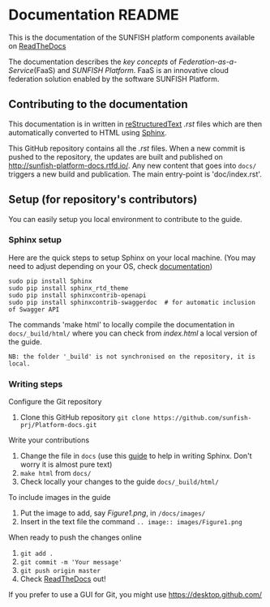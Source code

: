 # Documentation README
This is the documentation of the SUNFISH platform components available on [ReadTheDocs](http://sunfish-platform-documentation.readthedocs.io/en/latest/)

The documentation describes the *key concepts* of _Federation-as-a-Service_(FaaS) and _SUNFISH Platform_. FaaS is an innovative cloud federation solution enabled by the software SUNFISH Platform. 

## Contributing to the documentation

This documentation is in written in [reStructuredText](http://docutils.sourceforge.net/rst.html) *.rst* files which are then
automatically converted to HTML using [Sphinx](http://www.sphinx-doc.org/en/stable/). 

This GitHub repository contains all the *.rst* files. When a new commit is pushed to the repository, the updates are built and published on http://sunfish-platform-docs.rtfd.io/. Any new content that goes into `docs/` triggers a new build and publication. The main entry-point is 'doc/index.rst'.


## Setup (for repository's contributors)

You can easily setup you local environment to contribute to the guide. 

### Sphinx setup

Here are the quick steps to setup Sphinx on your local machine. (You may need to adjust depending on your OS, check [documentation](http://www.sphinx-doc.org/en/stable/index.html#0))

```
sudo pip install Sphinx
sudo pip install sphinx_rtd_theme
sudo pip install sphinxcontrib-openapi
sudo pip install sphinxcontrib-swaggerdoc  # for automatic inclusion of Swagger API
```

The commands 'make html' to locally compile the documentation in `docs/_build/html/` where you can check from *index.html* a local version of the guide. 

```
NB: the folder '_build' is not synchronised on the repository, it is local. 
```

### Writing steps
Configure the Git repository

1. Clone this GitHub repository `git clone https://github.com/sunfish-prj/Platform-docs.git`

Write your contributions

1. Change the file in `docs` (use this [guide](http://www.sphinx-doc.org/en/stable/rest.html) to help in writing Sphinx. Don't worry it is almost pure text)
2. `make html` from `docs/`
3. Check locally your changes to the guide `docs/_build/html/`

To include images in the guide

1. Put the image to add, say *Figure1.png*, in `/docs/images/`  
2. Insert in the text file the command `.. image:: images/Figure1.png`

When ready to push the changes online

1. `git add .`
2. `git commit -m 'Your message'`
3. `git push origin master`
4. Check [ReadTheDocs](http://sunfish-platform-documentation.readthedocs.io/en/latest/) out! 

If you prefer to use a GUI for Git, you might use https://desktop.github.com/ 

